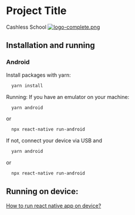 
# Project Title

Cashless School
[![logo-complete.png](https://i.postimg.cc/vTy1mrvC/logo-complete.png)](https://postimg.cc/r0hynt39)


## Installation and running
### Android

Install packages with yarn:

```bash
  yarn install
```

Running:
If you have an emulator on your machine:

```bash
  yarn android 
```
or 
```bash
  npx react-native run-android
```
If not, connect your device via USB and

```bash
  yarn android 
```
or 
```bash
  npx react-native run-android
```
## Running on device:

[How to run react native app on device?](https://reactnative.dev/docs/running-on-device)
